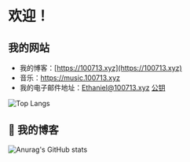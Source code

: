 # 欢迎！

## 我的网站

- 我的博客：[https://100713.xyz](https://100713.xyz)
- 音乐：https://music.100713.xyz
- 我的电子邮件地址：[Ethaniel@100713.xyz](mailto:Ethaniel@100713.xyz) [公钥](https://100713.xyz/.well-known/pgp-key.txt)

![Top Langs](https://github-readme-stats.vercel.app/api/top-langs/?username=2010HCY)

## 📗 我的博客
<!-- BLOG-POST-LIST:START -->
<!-- BLOG-POST-LIST:END -->

![Anurag's GitHub stats](https://github-readme-stats.vercel.app/api?username=2010HCY)
